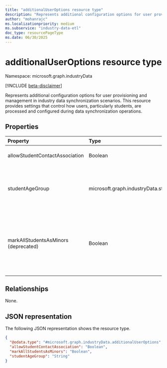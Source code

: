 ```yaml
---
title: "additionalUserOptions resource type"
description: "Represents additional configuration options for user provisioning and management in industry data synchronization scenarios. This resource provides settings that control how users, particularly students, are processed and configured during data synchronization operations."
author: "mohanrajc"
ms.localizationpriority: medium
ms.subservice: "industry-data-etl"
doc_type: resourcePageType
ms.date: 06/30/2025
---
```


# additionalUserOptions resource type

Namespace: microsoft.graph.industryData

[!INCLUDE [beta-disclaimer](../../includes/beta-disclaimer.md)]

Represents additional configuration options for user provisioning and management in industry data synchronization scenarios. This resource provides settings that control how users, particularly students, are processed and configured during data synchronization operations.

## Properties

| Property                       | Type    | Description                                                     |
| :----------------------------- | :------ | :-------------------------------------------------------------- |
| allowStudentContactAssociation | Boolean | Indicates whether student contact association should be allowed. |
| studentAgeGroup | microsoft.graph.industryData.studentAgeGroup | Indicates the age group classification for students. Possible values are: `minor`, `notAdult`, `adult`, `unknownFutureValue`. Use `null` to disable age group enforcement. |
| markAllStudentsAsMinors (deprecated) | Boolean | Indicates whether all students should be marked as minors. The **markAllStudentsAsMinors** property is deprecated and will stop returning data on October 15, 2025. Going forward, use the **studentAgeGroup** property. |

## Relationships

None.

## JSON representation

The following JSON representation shows the resource type.

<!-- {
  "blockType": "resource",
  "@odata.type": "microsoft.graph.industryData.additionalUserOptions"
}
-->

```json
{
  "@odata.type": "#microsoft.graph.industryData.additionalUserOptions",
  "allowStudentContactAssociation": "Boolean",
  "markAllStudentsAsMinors": "Boolean",
  "studentAgeGroup": "String"
}
```

